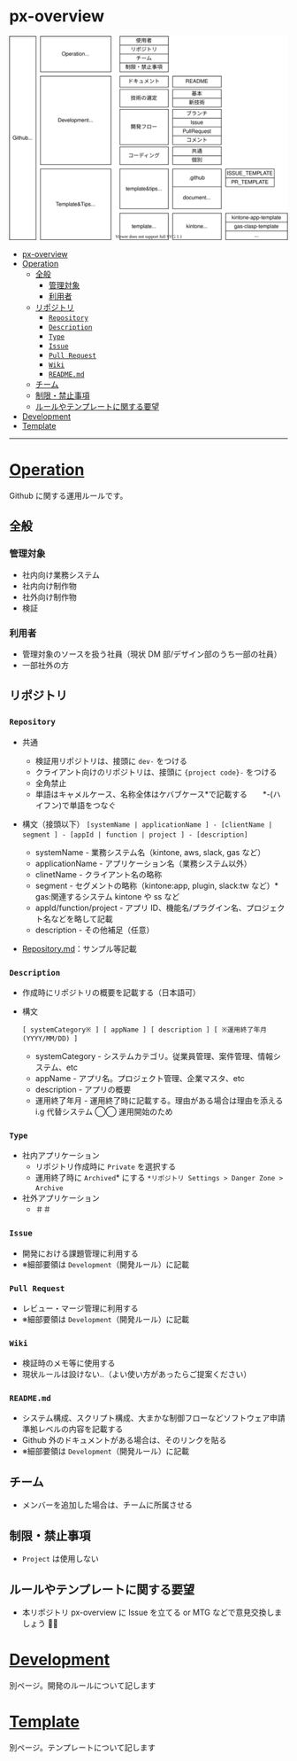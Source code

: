 # px-overview

![./docs/px-overview.drawio.svg](./overview/px-overview.drawio.svg)

- [px-overview](#px-overview)
- [Operation](#operation)
  - [全般](#全般)
    - [管理対象](#管理対象)
    - [利用者](#利用者)
  - [リポジトリ](#リポジトリ)
    - [`Repository`](#repository)
    - [`Description`](#description)
    - [`Type`](#type)
    - [`Issue`](#issue)
    - [`Pull Request`](#pull-request)
    - [`Wiki`](#wiki)
    - [`README.md`](#readmemd)
  - [チーム](#チーム)
  - [制限・禁止事項](#制限禁止事項)
  - [ルールやテンプレートに関する要望](#ルールやテンプレートに関する要望)
- [Development](#development)
- [Template](#template)

---

# [Operation](README.md)

Github に関する運用ルールです。

## 全般

### 管理対象

-   社内向け業務システム
-   社内向け制作物
-   社外向け制作物
-   検証

### 利用者

-   管理対象のソースを扱う社員（現状 DM 部/デザイン部のうち一部の社員）
-   一部社外の方

## リポジトリ

### `Repository`

-   共通

    -   検証用リポジトリは、接頭に `dev-` をつける
    -   クライアント向けのリポジトリは、接頭に `{project code}-` をつける
    -   全角禁止
    -   単語はキャメルケース、名称全体はケバブケース*で記載する　　*-(ハイフン)で単語をつなぐ

-   構文（接頭以下）
    `[systemName | applicationName ] - [clientName | segment ] - [appId | function | project ] - [description]`

    -   systemName - 業務システム名（kintone, aws, slack, gas など）
    -   applicationName - アプリケーション名（業務システム以外）
    -   clinetName - クライアント名の略称
    -   segment - セグメントの略称（kintone:app, plugin, slack:tw など）\* gas:関連するシステム kintone や ss など
    -   appId/function/project - アプリ ID、機能名/プラグイン名、プロジェクト名などを略して記載
    -   description - その他補足（任意）

-   [Repository.md](./Repository.md)：サンプル等記載

### `Description`

-   作成時にリポジトリの概要を記載する（日本語可）
-   構文

    ```
    [ systemCategory※ ] [ appName ] [ description ] [ ※運用終了年月(YYYY/MM/DD) ]
    ```

    -   systemCategory - システムカテゴリ。従業員管理、案件管理、情報システム、etc
    -   appName - アプリ名。プロジェクト管理、企業マスタ、etc
    -   description - アプリの概要
    -   運用終了年月 - 運用終了時に記載する。理由がある場合は理由を添える　 i.g 代替システム ◯◯ 運用開始のため

### `Type`

-   社内アプリケーション
    -   リポジトリ作成時に `Private` を選択する
    -   運用終了時に `Archived`* にする `*リポジトリ Settings > Danger Zone > Archive`
-   社外アプリケーション
    -   ＃＃

### `Issue`

-   開発における課題管理に利用する
-   ※細部要領は `Development`（開発ルール）に記載

### `Pull Request`

-   レビュー・マージ管理に利用する
-   ※細部要領は `Development`（開発ルール）に記載

### `Wiki`

-   検証時のメモ等に使用する
-   現状ルールは設けない..（よい使い方があったらご提案ください）

### `README.md`

-   システム構成、スクリプト構成、大まかな制御フローなどソフトウェア申請準拠レベルの内容を記載する
-   Github 外のドキュメントがある場合は、そのリンクを貼る
-   ※細部要領は `Development`（開発ルール）に記載

## チーム

-   メンバーを追加した場合は、チームに所属させる

## 制限・禁止事項

-   `Project` は使用しない

## ルールやテンプレートに関する要望

-   本リポジトリ px-overview に Issue を立てる or MTG などで意見交換しましょう 🐥✨

# [Development](./development.md)

別ページ。開発のルールについて記します

# [Template](./template.md)

別ページ。テンプレートについて記します
